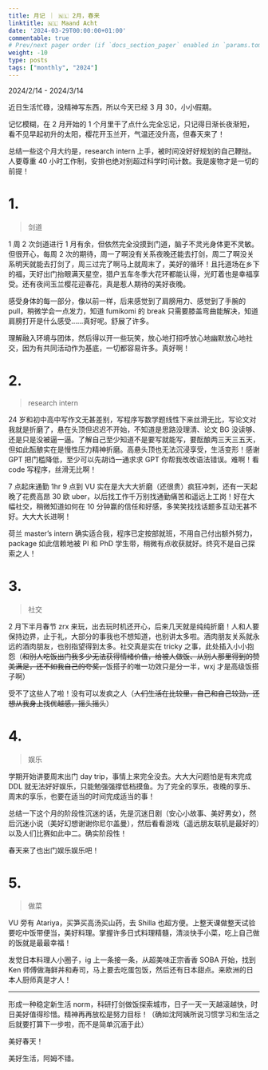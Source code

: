 ```yaml
---
title: 月记 ｜ 🇳🇱 2月，春来
linktitle: 🇳🇱 Maand Acht
date: '2024-03-29T00:00:00+01:00'
commentable: true
# Prev/next pager order (if `docs_section_pager` enabled in `params.toml`)
weight: -10
type: posts
tags: ["monthly", "2024"]
---
```


2024/2/14 - 2024/3/14

近日生活忙碌，没精神写东西，所以今天已经 3 月 30，小小假期。

记忆模糊，在 2 月开始的 1 个月里干了点什么完全忘记，只记得日渐长夜渐短，看不见早起初升的太阳，樱花开玉兰开，气温还没升高，但春天来了！

总结一些这个月大约是，research intern 上手，被时间没好好规划的自己鞭挞。人要尊重 40 小时工作制，安排也绝对别超过科学时间计数。我是废物才是一切的前提！

# 1.
> 剑道

1 周 2 次剑道进行 1 月有余，但依然完全没摸到门道，脑子不灵光身体更不灵敏。但很开心，每周 2 次的期待，周一了啊没有关系夜晚还能去打剑，周二了啊没关系明天就能去打剑了，周三过完了啊马上就周末了，美好的循环！且托道场在乡下的福，天好出门抬眼满天星空，猎户五车冬季大花环都能认得，光盯着也是幸福享受。还有夜间玉兰樱花迎春花，真是惹人期待的美好夜晚。

感受身体的每一部分，像以前一样，后来感觉到了肩膀用力、感觉到了手腕的 pull，稍微学会一点发力，知道 fumikomi 的 break 只需要膝盖弯曲能解决，知道肩膀打开是什么感受……真好呢。舒展了许多。

理解融入环境与团体，然后得以开一些玩笑，放心地打招呼放心地幽默放心地社交，因为有共同活动作为基底，一切都容易许多。真好啊！

# 2.
> research intern

24 岁和初中高中写作文无甚差别，写程序写数学题线性下来丝滑无比，写论文对我就是折磨了，悬在头顶但迟迟不开始，不知道是思路没理清、论文 BG 没读够、还是只是没被逼一逼。了解自己至少知道不是要写就能写，要酝酿两三天三五天，但如此酝酿实在是慢性压力精神折磨。高悬头顶也无法沉浸享受，生活变形！感谢 GPT 把门槛降低，至少可以先胡诌一通求求 GPT 你帮我改改语法错误。难啊！看 code 写程序，丝滑无比啊！

7 点起床通勤 1hr 9 点到 VU 实在是大大大折磨（还很贵）疯狂冲刺，还有一天起晚了花费高昂 30 欧 uber，以后找工作千万别找通勤痛苦和遥远上工岗！好在大幅社交，稍微知道如何在 10 分钟赢的信任和好感，多笑笑找找话题多互动无甚不好。大大大长进啊！

荷兰 master’s intern 确实适合我，程序已定按部就班，不用自己付出额外努力，package 如此信赖地被 PI 和 PhD 学生带，稍微有点收获就好。终究不是自己探索之人！

# 3.
> 社交

2 月下半月春节 zrx 来玩，出去玩时机还开心，后来几天就是纯纯折磨！人和人要保持边界，止于礼，大部分的事我也不想知道，也别讲太多啦。酒肉朋友关系就永远的酒肉朋友，也别指望得到太多。社交真是实在 tricky 之事，此处插入小小抱怨（~~和别人吃饭出门我多少无法获得情绪价值，给被人做饭、从别人那里得到的赞美满足，还不如我自己的夸奖，~~饭搭子的唯一功效只是分一半，wxj 才是高级饭搭子啊）

受不了这些人了啦！没有可以发疯之人（~~人们生活在比较里，自己和自己较劲，还想从我身上找优越感，摇头摇头~~）

# 4.
> 娱乐

学期开始讲要周末出门 day trip，事情上来完全没去。大大大问题怕是有未完成 DDL 就无法好好娱乐，只能勉强强撑低档摸鱼。为了完全的享乐，夜晚的享乐、周末的享乐，也要在适当的时间完成适当的事！

总结一下这个月的阶段性沉迷的话，先是沉迷日剧（安心小故事、美好男女），然后沉迷小说（美好幻想谢谢你尼尔盖曼），然后看看游戏（遥远朋友联机是最好的）以及人们比赛如此中二。确实阶段性！

春天来了也出门娱乐娱乐吧！

# 5.
> 做菜

VU 旁有 Atariya，买笋买高汤买山药，去 Shilla 也超方便。上整天课做整天试验要吃中饭带便当，美好料理。掌握许多日式料理精髓，清淡快手小菜，吃上自己做的饭就是最最幸福！

发觉日本料理人小圈子，ig 上一条接一条，从超美味正宗香香 SOBA 开始，找到 Ken 师傅做海鲜丼和寿司，马上要去吃蛋包饭，然后还有日本甜点。来欧洲的日本人厨师真是才人！

---

形成一种稳定新生活 norm，科研打剑做饭探索城市，日子一天一天越滚越快，时日美好值得珍惜。精神再再放松是努力目标！（确如沈阿姨所说习惯学习和生活之后就要打算下一步啦，而不是简单沉湎于此）

美好春天！

美好生活，阿姆不错。